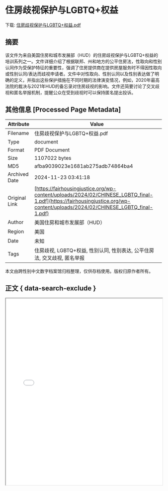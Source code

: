 # 住房歧视保护与LGBTQ+权益

<!-- tcd_download_link -->
下载: <a href="住房歧视保护与LGBTQ+权益.pdf" download>住房歧视保护与LGBTQ+权益.pdf</a>
<!-- tcd_download_link_end -->

## 摘要

<!-- tcd_abstract -->
该文件为来自美国住房和城市发展部（HUD）的住房歧视保护与LGBTQ+权益的培训系列之一。文件详细介绍了根据联邦、州和地方的公平住房法，性取向和性别认同作为受保护特征的重要性，强调了住房提供商在提供房屋服务时不得因性取向或性别认同/表达而歧视申请者。文件中对性取向、性别认同以及性别表达做了明确的定义，并指出这些保护措施在不同时期的法律演变情况，例如，2020年最高法院的裁决与2021年HUD的备忘录对住房歧视的影响。文件还简要讨论了交叉歧视和匿名举报机制，提醒公众在受到歧视时可以保持匿名提出投诉。

<!-- tcd_abstract_end -->

## 其他信息 [Processed Page Metadata]

| Attribute       | Value                                  |
|-----------------|----------------------------------------|
| Filename        | 住房歧视保护与LGBTQ+权益.pdf                             |
| Type            | document                                 |
| Format          | PDF Document                               |
| Size            | 1107022 bytes                           |
| MD5             | afba9039023e1681ab275adb74864ba4                                  |
| Archived Date   | 2024-11-23 03:41:18                             |
| Original Link   | [https://fairhousingjustice.org/wp-content/uploads/2024/02/CHINESE_LGBTQ_final-1.pdf](https://fairhousingjustice.org/wp-content/uploads/2024/02/CHINESE_LGBTQ_final-1.pdf)                         |
| Author          | 美国住房和城市发展部（HUD）                               |
| Region          | 美国                               |
| Date            | 未知                                 |
| Tags            | 住房歧视, LGBTQ+权益, 性别认同, 性别表达, 公平住房法, 交叉歧视, 匿名举报                                 |

本文由跨性别中文数字档案馆归档整理，仅供存档使用。版权归原作者所有。


## 正文 { data-search-exclude }

<!-- tcd_main_text -->
<iframe src="../住房歧视保护与LGBTQ+权益.pdf" width="100%" height="600px">
    <p>无法显示PDF，请下载查看。</p>
</iframe>
<!-- tcd_main_text_end -->

